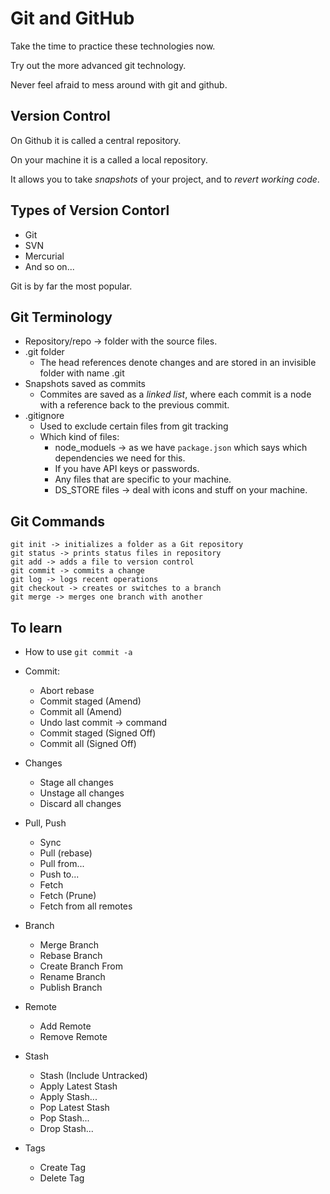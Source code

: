 # Git and GitHub

Take the time to practice these technologies now.

Try out the more advanced git technology.

Never feel afraid to mess around with git and github.

## Version Control

On Github it is called a central repository.

On your machine it is a called a local repository.

It allows you to take *snapshots* of your project, and to *revert working code*.

## Types of Version Contorl

- Git
- SVN
- Mercurial
- And so on...

Git is by far the most popular.

## Git Terminology

- Repository/repo -> folder with the source files.
- .git folder
  - The head references denote changes and are stored in an invisible folder with name .git
- Snapshots saved as commits
  - Commites are saved as a *linked list*, where each commit is a node with a reference back to the previous commit.
- .gitignore
  - Used to exclude certain files from git tracking
  - Which kind of files:
    - node_moduels -> as we have `package.json` which says which dependencies we need for this.
    - If you have API keys or passwords.
    - Any files that are specific to your machine.
    - DS_STORE files -> deal with icons and stuff on your machine.

## Git Commands

```
git init -> initializes a folder as a Git repository
git status -> prints status files in repository
git add -> adds a file to version control
git commit -> commits a change
git log -> logs recent operations
git checkout -> creates or switches to a branch
git merge -> merges one branch with another
```

## To learn

- How to use `git commit -a`

- Commit:
  - Abort rebase
  - Commit staged (Amend)
  - Commit all (Amend)
  - Undo last commit -> command
  - Commit staged (Signed Off)
  - Commit all (Signed Off)

- Changes
  - Stage all changes
  - Unstage all changes
  - Discard all changes

- Pull, Push
  - Sync
  - Pull (rebase)
  - Pull from...
  - Push to...
  - Fetch
  - Fetch (Prune)
  - Fetch from all remotes

- Branch
  - Merge Branch
  - Rebase Branch
  - Create Branch From
  - Rename Branch
  - Publish Branch

- Remote
  - Add Remote
  - Remove Remote

- Stash
  - Stash (Include Untracked)
  - Apply Latest Stash
  - Apply Stash...
  - Pop Latest Stash
  - Pop Stash...
  - Drop Stash...

- Tags
  - Create Tag
  - Delete Tag

